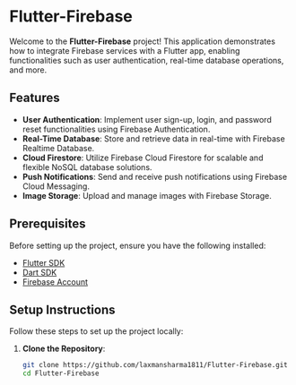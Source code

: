 # Flutter-Firebase

Welcome to the **Flutter-Firebase** project! This application demonstrates how to integrate Firebase services with a Flutter app, enabling functionalities such as user authentication, real-time database operations, and more.

## Features

- **User Authentication**: Implement user sign-up, login, and password reset functionalities using Firebase Authentication.
- **Real-Time Database**: Store and retrieve data in real-time with Firebase Realtime Database.
- **Cloud Firestore**: Utilize Firebase Cloud Firestore for scalable and flexible NoSQL database solutions.
- **Push Notifications**: Send and receive push notifications using Firebase Cloud Messaging.
- **Image Storage**: Upload and manage images with Firebase Storage.

## Prerequisites

Before setting up the project, ensure you have the following installed:

- [Flutter SDK](https://flutter.dev/docs/get-started/install)
- [Dart SDK](https://dart.dev/get-dart)
- [Firebase Account](https://firebase.google.com/)

## Setup Instructions

Follow these steps to set up the project locally:

1. **Clone the Repository**:

   ```bash
   git clone https://github.com/laxmansharma1811/Flutter-Firebase.git
   cd Flutter-Firebase
